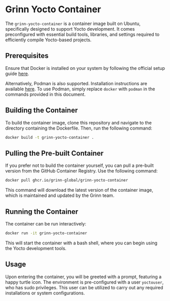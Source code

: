 # Grinn Yocto Container

The `grinn-yocto-container` is a container image built on Ubuntu, specifically designed to support Yocto development. It comes preconfigured with essential build tools, libraries, and settings required to efficiently compile Yocto-based projects.

## Prerequisites

Ensure that Docker is installed on your system by following the official setup guide [here](https://docs.docker.com/get-docker/).

Alternatively, Podman is also supported. Installation instructions are available [here](https://podman.io/getting-started/installation). To use Podman, simply replace `docker` with `podman` in the commands provided in this document.

## Building the Container

To build the container image, clone this repository and navigate to the directory containing the Dockerfile. Then, run the following command:

```bash
docker build -t grinn-yocto-container .
```

## Pulling the Pre-built Container

If you prefer not to build the container yourself, you can pull a pre-built version from the GitHub Container Registry. Use the following command:

```bash
docker pull ghcr.io/grinn-global/grinn-yocto-container
```

This command will download the latest version of the container image, which is maintained and updated by the Grinn team.

## Running the Container

The container can be run interactively:

```bash
docker run -it grinn-yocto-container
```

This will start the container with a bash shell, where you can begin using the Yocto development tools.

## Usage

Upon entering the container, you will be greeted with a prompt, featuring a happy turtle icon. The environment is pre-configured with a user `yoctouser`, who has sudo privileges. This user can be utilized to carry out any required installations or system configurations.
